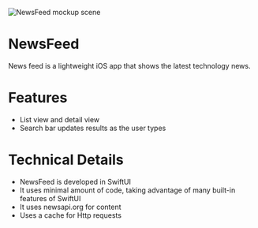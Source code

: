 ![NewsFeed mockup scene](https://user-images.githubusercontent.com/26114098/200900900-7500a737-9bf0-459f-bbaf-3927f0c9e4cc.png)

# NewsFeed

News feed is a lightweight iOS app that shows the latest technology news.

# Features

* List view and detail view
* Search bar updates results as the user types


# Technical Details

* NewsFeed is developed in SwiftUI 
* It uses minimal amount of code, taking advantage of many built-in features of SwiftUI
* It uses newsapi.org for content
* Uses a cache for Http requests


